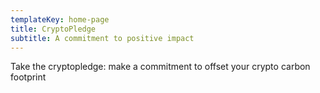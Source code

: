 ```yaml
---
templateKey: home-page
title: CryptoPledge
subtitle: A commitment to positive impact
---
```


Take the cryptopledge: make a commitment to offset your crypto carbon footprint
